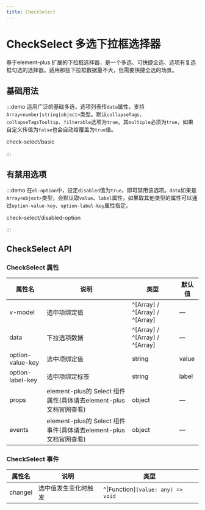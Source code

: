 ```yaml
---
title: CheckSelect
---
```


# CheckSelect 多选下拉框选择器

基于element-plus 扩展的下拉框选择器，是一个多选、可快捷全选、选项有复选框勾选的选择器。适用那些下拉框数据量不大，但需要快捷全选的场景。

## 基础用法

:::demo 适用广泛的基础多选，选项列表传`data`属性，支持`Array<number|string|object>`类型。默认`collapseTags`、`collapseTagsTooltip`、`filterable`选项为`true`。其`multiple`必须为`true`，如果自定义传值为`false`也会自动给覆盖为`true`值。

check-select/basic

:::

## 有禁用选项

:::demo 在`el-option`中，设定`disabled`值为`true`，即可禁用该选项。`data`如果是`Array<object>`类型，会默认取`value`、`label`属性，如果取其他类型的属性可以通过`option-value-key`、`option-label-key`属性指定。

check-select/disabled-option

:::

## CheckSelect API

### CheckSelect 属性

| 属性名           | 说明                                                             | 类型                                                   | 默认值 |
| ---------------- | ---------------------------------------------------------------- | ------------------------------------------------------ | ------ |
| v-model          | 选中项绑定值                                                     | ^[Array<string>] / ^[Array<number>] / ^[Array<object>] | —      |
| data             | 下拉选项数据                                                     | ^[Array<string>] / ^[Array<number>] / ^[Array<object>] | —      |
| option-value-key | 选中项绑定值                                                     | string                                                 | value  |
| option-label-key | 选中项绑定标签                                                   | string                                                 | label  |
| props            | element-plus的 Select 组件属性(具体请去element-plus文档官网查看) | object                                                 | —      |
| events           | element-plus的 Select 组件事件(具体请去element-plus文档官网查看) | object                                                 | —      |

### CheckSelect 事件

| 属性名  | 说明                 | 类型                              |
| ------- | -------------------- | --------------------------------- |
| changel | 选中值发生变化时触发 | ^[Function]`(value: any) => void` |
